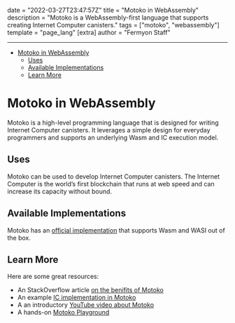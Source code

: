date = "2022-03-27T23:47:57Z"
title = "Motoko in WebAssembly"
description = "Motoko is a WebAssembly-first language that supports creating Internet Computer canisters."
tags = ["motoko", "webassembly"]
template = "page_lang"
[extra]
author = "Fermyon Staff"

---

- [Motoko in WebAssembly](#motoko-in-webassembly)
  - [Uses](#uses)
  - [Available Implementations](#available-implementations)
  - [Learn More](#learn-more)

# Motoko in WebAssembly

Motoko is a high-level programming language that is designed for writing Internet Computer canisters. It leverages a simple design for everyday programmers and supports an underlying Wasm and IC execution model. 

## Uses

Motoko can be used to develop Internet Computer canisters. The Internet Computer is the world’s first blockchain that runs at web speed and can increase its capacity without bound. 

## Available Implementations

Motoko has an [official implementation](https://github.com/dfinity/motoko) that supports Wasm and WASI out of the box.

## Learn More

Here are some great resources:

- An StackOverflow article [on the benifits of Motoko](https://stackoverflow.blog/2020/08/24/motoko-the-language-that-turns-the-web-into-a-computer/)
- An example [IC implementation in Motoko](https://github.com/dfinity/motoko/blob/master/samples/pa_cars.mo)
- A an introductory [YouTube video about Motoko](https://www.youtube.com/watch?v=4eSceDOS-Ms&feature=emb_title)
- A hands-on [Motoko Playground](https://m7sm4-2iaaa-aaaab-qabra-cai.raw.ic0.app/)